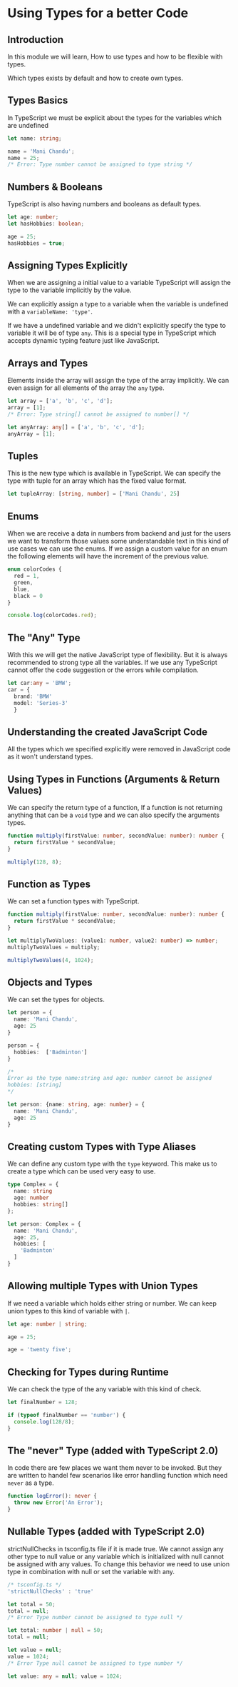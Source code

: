 # Using Types for a better Code

## Introduction

In this module we will learn, How to use types and how to be flexible with types.

Which types exists by default and how to create own types.

## Types Basics

In TypeScript we must be explicit about the types for the variables which are undefined

```typescript
let name: string;

name = 'Mani Chandu';
name = 25;
/* Error: Type number cannot be assigned to type string */
```

## Numbers & Booleans

TypeScript is also having numbers and booleans as default types.

```typescript
let age: number;
let hasHobbies: boolean;

age = 25;
hasHobbies = true;
```

## Assigning Types Explicitly

When we are assigning a initial value to a variable TypeScript will assign the type to the variable implicitly by the value.

We can explicitly assign a type to a variable when the variable is undefined with a ```variableName: 'type'```.

If we have a undefined variable and we didn't explicitly specify the type to variable it will be of type ```any```. This is a special type in TypeScript which accepts dynamic typing feature just like JavaScript.

## Arrays and Types

Elements inside the array will assign the type of the array implicitly.
We can even assign for all elements of the array the ```any``` type.

```typescript
let array = ['a', 'b', 'c', 'd'];
array = [1];
/* Error: Type string[] cannot be assigned to number[] */

let anyArray: any[] = ['a', 'b', 'c', 'd'];
anyArray = [1];
```

## Tuples

This is the new type which is available in TypeScript. We can specify the type with tuple for an array which has the fixed value format.

```typescript
let tupleArray: [string, number] = ['Mani Chandu', 25]
```

## Enums

When we are receive a data in numbers from backend and just for the users we want to transform those values some understandable text in this kind of use cases we can use the enums. If we assign a custom value for an enum the following elements will have the increment of the previous value.

```typescript
enum colorCodes {
  red = 1,
  green,
  blue,
  black = 0
}

console.log(colorCodes.red);
```

## The "Any" Type

With this we will get the native JavaScript type of flexibility.
But it is always recommended to strong type all the variables.
If we use any TypeScript cannot offer the code suggestion or the errors while compilation.

```typescript
let car:any = 'BMW';
car = {
  brand: 'BMW'
  model: 'Series-3'
  }
```

## Understanding the created JavaScript Code

All the types which we specified explicitly were removed in JavaScript code as it won't understand types.

## Using Types in Functions (Arguments & Return Values)

We can specify the return type of a function, If a function is not returning anything that can be a ```void``` type and we can also specify the arguments types.

```typescript
function multiply(firstValue: number, secondValue: number): number {
  return firstValue * secondValue;
}

multiply(128, 8);
```

## Function as Types

We can set a function types with TypeScript.

```typescript
function multiply(firstValue: number, secondValue: number): number {
  return firstValue * secondValue;
}

let multiplyTwoValues: (value1: number, value2: number) => number;
multiplyTwoValues = multiply;

multiplyTwoValues(4, 1024);
```

## Objects and Types

We can set the types for objects.

```typescript
let person = {
  name: 'Mani Chandu',
  age: 25
}

person = {
  hobbies:  ['Badminton']
}

/*
Error as the type name:string and age: number cannot be assigned
hobbies: [string]
*/

let person: {name: string, age: number} = {
  name: 'Mani Chandu',
  age: 25
}
```

## Creating custom Types with Type Aliases

We can define any custom type with the ```type``` keyword. This make us to create a type which can be used very easy to use.

```typescript
type Complex = {
  name: string
  age: number
  hobbies: string[]
};

let person: Complex = {
  name: 'Mani Chandu',
  age: 25,
  hobbies: [
    'Badminton'
  ]
}
```

## Allowing multiple Types with Union Types

If we need a variable which holds either string or number. We can keep union types to this kind of variable with ```|```.

```typescript
let age: number | string;

age = 25;

age = 'twenty five';
```

## Checking for Types during Runtime

We can check the type of the any variable with this kind of check.

```typescript
let finalNumber = 128;

if (typeof finalNumber == 'number') {
  console.log(128/8);
}
```

## The "never" Type (added with TypeScript 2.0)

In code there are few places we want them never to be invoked. But they are written to handel few scenarios like error handling function which need ```never```
as a type.

```typescript
function logError(): never {
  throw new Error('An Error');
}
```

## Nullable Types (added with TypeScript 2.0)

strictNullChecks in tsconfig.ts file if it is made true. We cannot assign any other type to null value or any variable which is initialized with null cannot be assigned with any values. To change this behavior we need to use union type in combination with null or set the variable with any.

```typescript
/* tsconfig.ts */
'strictNullChecks' : 'true'

let total = 50;
total = null;
/* Error Type number cannot be assigned to type null */

let total: number | null = 50;
total = null;

let value = null;
value = 1024;
/* Error Type null cannot be assigned to type number */

let value: any = null; value = 1024;
```
